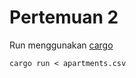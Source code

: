 # Pertemuan 2

Run menggunakan [cargo](https://www.rust-lang.org/tools/install)
```
cargo run < apartments.csv
```

[](spk/pertemuan2/screenshot.png)
